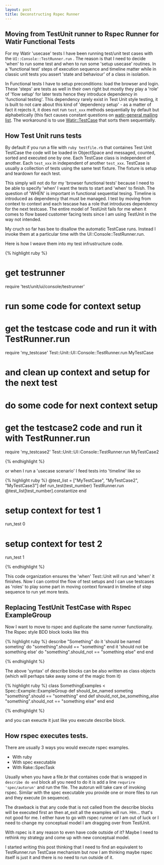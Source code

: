 ```yaml
--- 
layout: post
title: Deconstructing Rspec Runner
--- 
```


## Moving from TestUnit runner to Rspec Runner for Watir Functional Tests

For my Watir 'usecase' tests I have been running test/unit test cases with the `UI::Console::TestRunner.run` . 
The reason is that I need to decide 'when' to run some test and when to run some 'setup usecase' routines. 
In a 'functional test' steps of execution sequence and timeline matter while in classic unit tests you assert 'state and behaviour' of a class in isolation. 

In Functional tests I have to setup preconditions: load the browser and login. These 'steps' are tests as well in their own right but mostly they play a 'role' of 'flow setup' 
for later tests hence they introduce dependency in 'functional testing'. This dependency rarely exist in Test Unit style testing, it is built to not care about 
this kind of 'dependency setup' - as a matter of fact it rejects it, it does not run `test_xxx` methods sequentially by default but alphabetically 
(this fact causes constant questions on [watir-general mailing list](http://groups.google.com/group/watir-general). 
The workaround is to use [Watir::TestCase](http://wtr.rubyforge.org/rdoc/classes/Watir/TestCase.html) that sorts them sequentially. 

## How Test Unit runs tests

By default if you run a file with `ruby testfile.rb` that containes Test Unit TestCase the code will be loaded in ObjectSpace and messaged, 
counted, sorted and executed one by one. Each TestCase class is independent of another. 
Each `test_xxx` in independent of another `test_xxx`. TestCase is usually a collection of tests using the same test fixture. 
The fixture is setup and teardown for each test. 

This simply will not do for my 'browser functional tests' because I need to be able to specify 'when' I want the tests to start and 'when' to finish. 
The question of 'WHEN' is important in functional sequential tesing. Timeline is introduced as dependency that must be managed. 
I test by moving from context to context and each tescase has a role that introduces dependency for the next testcase. 
The entire model of TestUnit fails for me when it comes to flow based customer facing tests since I am using TestUnit in the way not intended.

My cruch so far has bee to disallow the automatic TestCase runs. Instead I invoke them at a particular time with the UI::Console::TestRunner.run. 

Here is how I weave them into my test infrustructure code.

{% highlight ruby %}
# get testrunner 
require 'test/unit/ui/console/testrunner'

# run some code for context setup
# get the testcase code and run it with TestRunner.run
require 'my_testcase'
Test::Unit::UI::Console::TestRunner.run MyTestCase

# and clean up context and setup for the next test
# do some code for next context setup
# get the testcase2 code and run it with TestRunner.run
require 'my_testcase2'
Test::Unit::UI::Console::TestRunner.run MyTestCase2

{% endhighlight %}

or when I run a 'usecase scenario' I feed tests into 'timeline' like so

{% highlight ruby %}
@test_list = ["MyTestCase", "MyTestCase2", "MyTestCase3"]
def run_test(test_number)
  TestRunner.run @test_list[test_number].constantize
end
# setup context for test 1
run_test 0
# setup context for test 2
run_test 1

{% endhighlight %}

This code organization ensures the 'when' Test::Unit will run and 'when' it finishes. 
Now I can control the flow of test setups and I can use testcases as 'roles' to play some part in moving context forward in timeline of step sequence to run yet more tests.

## Replacing TestUnit TestCase with Rspec ExampleGroup

Now I want to move to rspec and duplicate the same runner functionality. The Rspec style BDD block looks like this

{% highlight ruby %}
describe "Something" do
  it 'should be named someting' do
    "something".should == "something"
  end
  it 'should not be something else' do
    "something".should_not == "something else"
  end
end

{% endhighlight %}

The above 'syntax' of describe blocks can be also written as class objects (which will perhaps take away some of the magic from it)

{% highlight ruby %}
class SomethingExamples < Spec::Example::ExampleGroup
  def should_be_named someting
    "something".should == "something"
  end
  def should_not_be_something_else
    "something".should_not == "something else"
  end
end

{% endhighlight %}

and you can exeucte it just like you execute describe block. 

## How rspec executes tests.

There are usually 3 ways you would execute rspec examples. 

- With ruby 
- With spec executable
- With Rake::SpecTask

Usually when you have a file.br that containes code that is wrapped in `describe do end` block all you need to do it is add a line `requrire 'spec/autorun'` and run the file. 
The autorun will take care of invoking rspec. Similar with the spec executable you provide one or more files to run and they execute (in sequence). 

The drawback is that any code that is not called from the describe blocks will be executed first an then at_exit all the examples will run. 
Hm... that's not good for me. I either have to go with rspec runner or I am out of luck or I need to change my conceptual model I am dragging over from TestUnit.

With rspec is it any reason to even have code outside of it? Maybe I need to rethink my strategy and come up with new conceptual model.

I started writing this post thinking that I need to find an equivalent to TestRunner.run TestCase mechanism 
but now I am thinking maybe rspec itself is just it and there is no need to run outside of it.

